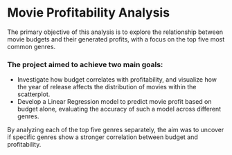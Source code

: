 # Movie Profitability Analysis

The primary objective of this analysis is to explore the relationship between movie budgets and their generated profits, with a focus on the top five most common genres.

### The project aimed to achieve two main goals:
- Investigate how budget correlates with profitability, and visualize how the year of release affects the distribution of movies within the scatterplot.
- Develop a Linear Regression model to predict movie profit based on budget alone, evaluating the accuracy of such a model across different genres.

By analyzing each of the top five genres separately, the aim was to uncover if specific genres show a stronger correlation between budget and profitability. 
